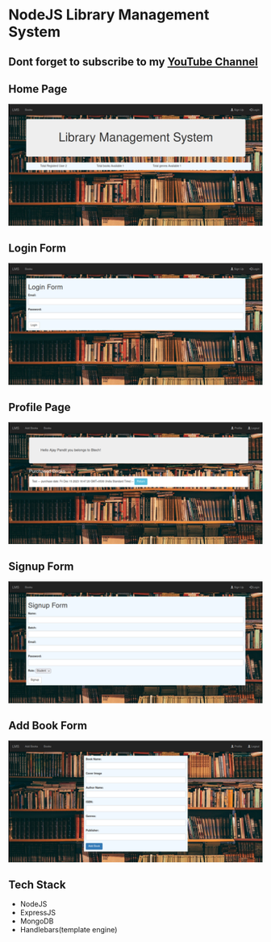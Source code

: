 # NodeJS Library Management System
## Dont forget to subscribe to my [YouTube Channel](https://www.youtube.com/@codingwithkrpajay?sub_confirmation=1)
## Home Page
![alt text](public/images/Screenshot%20from%202023-12-15%2018-46-35.png)

## Login Form
![alt text](public/images/Screenshot%20from%202023-12-15%2018-46-48.png)

## Profile Page
![alt text](public/images/Screenshot%20from%202023-12-15%2018-47-29.png)

## Signup Form
![alt text](public/images/Screenshot%20from%202023-12-15%2018-46-54.png)

## Add Book Form
![alt text](public/images/Screenshot%20from%202023-12-15%2018-47-08.png)

## Tech Stack
- NodeJS
- ExpressJS
- MongoDB
- Handlebars(template engine)
